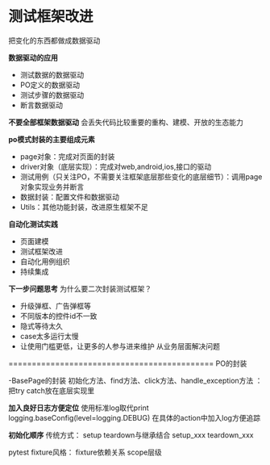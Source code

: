 # 测试框架改进
把变化的东西都做成数据驱动

__数据驱动的应用__
- 测试数据的数据驱动
- PO定义的数据驱动
- 测试步骤的数据驱动
- 断言数据驱动

**不要全部框架数据驱动**
会丢失代码比较重要的重构、建模、开放的生态能力




__po模式封装的主要组成元素__
- page对象：完成对页面的封装
- driver对象（底层实现）：完成对web,android,ios,接口的驱动
- 测试用例（只关注PO，不需要关注框架底层那些变化的底层细节）：调用page对象实现业务并断言
- 数据封装：配置文件和数据驱动
- Utils：其他功能封装，改进原生框架不足

__自动化测试实践__
- 页面建模
- 测试框架改进
- 自动化用例组织
- 持续集成


__下一步问题思考__
为什么要二次封装测试框架？
- 升级弹框、广告弹框等
- 不同版本的控件id不一致
- 隐式等待太久
- case太多运行太慢
- 让使用门槛更低，让更多的人参与进来维护
从业务层面解决问题



============================================
PO的封装

-BasePage的封装
初始化方法、find方法、click方法、handle_exception方法
：把try catch放在底层实现里


__加入良好日志方便定位__
使用标准log取代print
logging.baseConfig(level=logging.DEBUG)
在具体的action中加入log方便追踪


__初始化顺序__
传统方式：
setup teardown与继承结合
setup_xxx teardown_xxx

pytest fixture风格：
fixture依赖关系
scope层级















